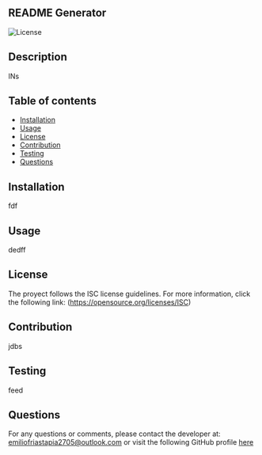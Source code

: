 ## README Generator
  ![License](https://img.shields.io/badge/license-ISC-blue.svg)

  ## Description

  INs

  ## Table of contents
  - [Installation](#installation)
  - [Usage](#usage)
  - [License](#license)
  - [Contribution](#contribution)
  - [Testing](#testing)
  - [Questions](#questions)

  ## Installation

  fdf

  ## Usage

  dedff

  ## License 
 The proyect follows the ISC license guidelines. 
 For more information, click the following link: (https://opensource.org/licenses/ISC)

  ## Contribution

  jdbs

  ## Testing

  feed

  ## Questions

  For any questions or comments, please contact the developer at: emiliofriastapia2705@outlook.com or visit the following GitHub profile [here](https://github.com/emiliocolds)
  